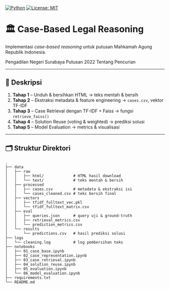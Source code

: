 <!-- badges: start -->
[![Python](https://img.shields.io/badge/python-3.8%2B-blue)](https://www.python.org/)
[![License: MIT](https://img.shields.io/badge/license-MIT-green)](/LICENSE)
<!-- badges: end -->

# 🏛️ Case-Based Legal Reasoning

Implementasi *case-based reasoning* untuk putusan Mahkamah Agung Republik Indonesia.

Pengadilan Negeri Surabaya Putusan 2022 Tentang Pencurian

---

## 📖 Deskripsi

1. **Tahap 1** – Unduh & bersihkan HTML → teks mentah & bersih  
2. **Tahap 2** – Ekstraksi metadata & feature engineering → `cases.csv`, vektor TF-IDF  
3. **Tahap 3** – Case Retrieval dengan TF-IDF + Faiss → fungsi `retrieve_faiss()`  
4. **Tahap 4** – Solution Reuse (voting & weighted) → prediksi solusi  
5. **Tahap 5** – Model Evaluation → metrics & visualisasi  

---

## 🗂️ Struktur Direktori

```text
.
├── data
│   ├── raw
│   │   ├── html/             # HTML hasil download
│   │   └── text/             # teks mentah & bersih
│   ├── processed
│   │   ├── cases.csv         # metadata & ekstraksi isi
│   │   └── cases_cleaned.csv # teks bersih final
│   ├── vectors
│   │   ├── tfidf_fulltext_vec.pkl
│   │   └── tfidf_fulltext_matrix.csv
│   ├── eval
│   │   ├── queries.json      # query uji & ground-truth
│   │   ├── retrieval_metrics.csv
│   │   └── prediction_metrics.csv
│   └── results
│       └── predictions.csv   # hasil prediksi solusi
├── logs
│   └── cleaning.log          # log pembersihan teks
├── notebooks
│   ├── 01_case_base.ipynb
│   ├── 02_case_representation.ipynb
│   ├── 03_case_retrieval.ipynb
│   ├── 04_solution_reuse.ipynb
│   ├── 05_evaluation.ipynb
│   └── 06_model_evaluation.ipynb
├── requirements.txt
└── README.md
